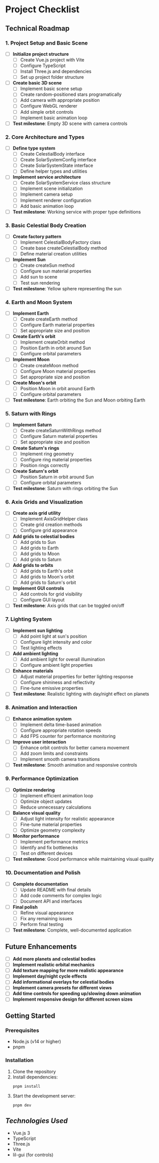 # Project Checklist

## Technical Roadmap

### 1. Project Setup and Basic Scene
- [ ] **Initialize project structure**
  - [ ] Create Vue.js project with Vite
  - [ ] Configure TypeScript
  - [ ] Install Three.js and dependencies
  - [ ] Set up project folder structure
- [ ] **Create basic 3D scene**
  - [ ] Implement basic scene setup
  - [ ] Create random-positioned stars programatically
  - [ ] Add camera with appropriate position
  - [ ] Configure WebGL renderer
  - [ ] Add simple orbit controls
  - [ ] Implement basic animation loop
- [ ] **Test milestone**: Empty 3D scene with camera controls

### 2. Core Architecture and Types
- [ ] **Define type system**
  - [ ] Create CelestialBody interface
  - [ ] Create SolarSystemConfig interface
  - [ ] Create SolarSystemState interface
  - [ ] Define helper types and utilities
- [ ] **Implement service architecture**
  - [ ] Create SolarSystemService class structure
  - [ ] Implement scene initialization
  - [ ] Implement camera setup
  - [ ] Implement renderer configuration
  - [ ] Add basic animation loop
- [ ] **Test milestone**: Working service with proper type definitions

### 3. Basic Celestial Body Creation
- [ ] **Create factory pattern**
  - [ ] Implement CelestialBodyFactory class
  - [ ] Create base createCelestialBody method
  - [ ] Define material creation utilities
- [ ] **Implement Sun**
  - [ ] Create createSun method
  - [ ] Configure sun material properties
  - [ ] Add sun to scene
  - [ ] Test sun rendering
- [ ] **Test milestone**: Yellow sphere representing the sun

### 4. Earth and Moon System
- [ ] **Implement Earth**
  - [ ] Create createEarth method
  - [ ] Configure Earth material properties
  - [ ] Set appropriate size and position
- [ ] **Create Earth's orbit**
  - [ ] Implement createOrbit method
  - [ ] Position Earth in orbit around Sun
  - [ ] Configure orbital parameters
- [ ] **Implement Moon**
  - [ ] Create createMoon method
  - [ ] Configure Moon material properties
  - [ ] Set appropriate size and position
- [ ] **Create Moon's orbit**
  - [ ] Position Moon in orbit around Earth
  - [ ] Configure orbital parameters
- [ ] **Test milestone**: Earth orbiting the Sun and Moon orbiting Earth

### 5. Saturn with Rings
- [ ] **Implement Saturn**
  - [ ] Create createSaturnWithRings method
  - [ ] Configure Saturn material properties
  - [ ] Set appropriate size and position
- [ ] **Create Saturn's rings**
  - [ ] Implement ring geometry
  - [ ] Configure ring material properties
  - [ ] Position rings correctly
- [ ] **Create Saturn's orbit**
  - [ ] Position Saturn in orbit around Sun
  - [ ] Configure orbital parameters
- [ ] **Test milestone**: Saturn with rings orbiting the Sun

### 6. Axis Grids and Visualization
- [ ] **Create axis grid utility**
  - [ ] Implement AxisGridHelper class
  - [ ] Create grid creation methods
  - [ ] Configure grid appearance
- [ ] **Add grids to celestial bodies**
  - [ ] Add grids to Sun
  - [ ] Add grids to Earth
  - [ ] Add grids to Moon
  - [ ] Add grids to Saturn
- [ ] **Add grids to orbits**
  - [ ] Add grids to Earth's orbit
  - [ ] Add grids to Moon's orbit
  - [ ] Add grids to Saturn's orbit
- [ ] **Implement GUI controls**
  - [ ] Add controls for grid visibility
  - [ ] Configure GUI layout
- [ ] **Test milestone**: Axis grids that can be toggled on/off

### 7. Lighting System
- [ ] **Implement sun lighting**
  - [ ] Add point light at sun's position
  - [ ] Configure light intensity and color
  - [ ] Test lighting effects
- [ ] **Add ambient lighting**
  - [ ] Add ambient light for overall illumination
  - [ ] Configure ambient light properties
- [ ] **Enhance materials**
  - [ ] Adjust material properties for better lighting response
  - [ ] Configure shininess and reflectivity
  - [ ] Fine-tune emissive properties
- [ ] **Test milestone**: Realistic lighting with day/night effect on planets

### 8. Animation and Interaction
- [ ] **Enhance animation system**
  - [ ] Implement delta time-based animation
  - [ ] Configure appropriate rotation speeds
  - [ ] Add FPS counter for performance monitoring
- [ ] **Improve user interaction**
  - [ ] Enhance orbit controls for better camera movement
  - [ ] Add zoom limits and constraints
  - [ ] Implement smooth camera transitions
- [ ] **Test milestone**: Smooth animation and responsive controls

### 9. Performance Optimization
- [ ] **Optimize rendering**
  - [ ] Implement efficient animation loop
  - [ ] Optimize object updates
  - [ ] Reduce unnecessary calculations
- [ ] **Balance visual quality**
  - [ ] Adjust light intensity for realistic appearance
  - [ ] Fine-tune material properties
  - [ ] Optimize geometry complexity
- [ ] **Monitor performance**
  - [ ] Implement performance metrics
  - [ ] Identify and fix bottlenecks
  - [ ] Test on different devices
- [ ] **Test milestone**: Good performance while maintaining visual quality

### 10. Documentation and Polish
- [ ] **Complete documentation**
  - [ ] Update README with final details
  - [ ] Add code comments for complex logic
  - [ ] Document API and interfaces
- [ ] **Final polish**
  - [ ] Refine visual appearance
  - [ ] Fix any remaining issues
  - [ ] Perform final testing
- [ ] **Test milestone**: Complete, well-documented application

## Future Enhancements
- [ ] **Add more planets and celestial bodies**
- [ ] **Implement realistic orbital mechanics**
- [ ] **Add texture mapping for more realistic appearance**
- [ ] **Implement day/night cycle effects**
- [ ] **Add informational overlays for celestial bodies**
- [ ] **Implement camera presets for different views**
- [ ] **Add time controls for speeding up/slowing down animation**
- [ ] **Implement responsive design for different screen sizes**

## Getting Started

### Prerequisites
- Node.js (v14 or higher)
- pnpm

### Installation
1. Clone the repository
2. Install dependencies:
   ```
   pnpm install
   ```
3. Start the development server:
   ```
   pnpm dev
   ```

## _Technologies Used_
- Vue.js 3
- TypeScript
- Three.js
- Vite
- lil-gui (for controls)
